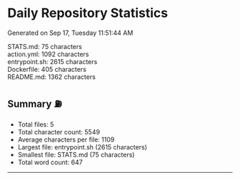# Daily Repository Statistics 
Generated on Sep 17, Tuesday 11:51:44 AM  

STATS.md: 75 characters  
action.yml: 1092 characters  
entrypoint.sh: 2615 characters  
Dockerfile: 405 characters  
README.md: 1362 characters  

## Summary ⛽  
- Total files: 5  
- Total character count: 5549  
- Average characters per file: 1109  
- Largest file: entrypoint.sh (2615 characters)  
- Smallest file: STATS.md (75 characters)  
- Total word count: 647  
--- 
